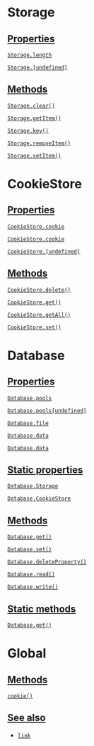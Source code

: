 # Storage

## [Properties]()

[`Storage.length`]()

[`Storage.[undefined]`]()

## [Methods]()

[`Storage.clear()`]()

[`Storage.getItem()`]()

[`Storage.key()`]()

[`Storage.removeItem()`]()

[`Storage.setItem()`]()

# CookieStore

## [Properties]()

[`CookieStore.cookie`]()

[`CookieStore.cookie`]()

[`CookieStore.[undefined]`]()

## [Methods]()

[`CookieStore.delete()`]()

[`CookieStore.get()`]()

[`CookieStore.getAll()`]()

[`CookieStore.set()`]()

# Database

## [Properties]()

[`Database.pools`]()

[`Database.pools[undefined]`]()

[`Database.file`]()

[`Database.data`]()

[`Database.data`]()

## [Static properties]()

[`Database.Storage`]()

[`Database.CookieStore`]()

## [Methods]()

[`Database.get()`]()

[`Database.set()`]()

[`Database.deleteProperty()`]()

[`Database.read()`]()

[`Database.write()`]()

## [Static methods]()

[`Database.get()`]()

# Global

## [Methods]()

[`cookie()`]()

## [See also]()

-   [`link`]()
